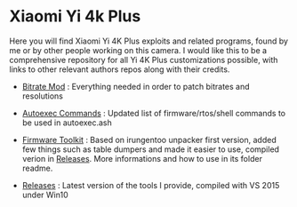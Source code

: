 # Xiaomi Yi 4k Plus


Here you will find Xiaomi Yi 4K Plus exploits and related programs, found by me or by other people working on this camera. 
I would like this to be a comprehensive repository for all Yi 4K Plus customizations possible, with links to other relevant authors repos along with their credits.


- [Bitrate Mod](bitrate_mod) : Everything needed in order to patch bitrates and resolutions

- [Autoexec Commands](autoexec_commands_list) : Updated list of firmware/rtos/shell commands to be used in autoexec.ash

- [Firmware Toolkit](yi4k_plus_firmware_toolkit) : Based on irungentoo unpacker first version, added few things such as table dumpers and made it easier to use, compiled verion in [Releases](releases). More informations and how to use in  its folder readme.

- [Releases](releases) : Latest version of the tools I provide, compiled with VS 2015 under Win10
